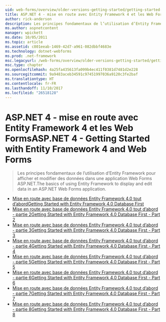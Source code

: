 ```yaml
---
uid: web-forms/overview/older-versions-getting-started/getting-started-with-ef/index
title: ASP.NET 4 - mise en route avec Entity Framework 4 et les Web Forms | Documents Microsoft
author: rick-anderson
description: Les principes fondamentaux de l’utilisation d’Entity Framework pour afficher et modifier des données dans une application Web Forms ASP.NET.
ms.author: aspnetcontent
manager: wpickett
ms.date: 10/05/2011
ms.topic: article
ms.assetid: c801eeab-1469-42d7-a961-082dbbf4683e
ms.technology: dotnet-webforms
ms.prod: .net-framework
msc.legacyurl: /web-forms/overview/older-versions-getting-started/getting-started-with-ef
msc.type: chapter
ms.openlocfilehash: 4a25fa435613fa099b4ec411f0381d7481d2e228
ms.sourcegitcommit: 9a9483aceb34591c97451997036a9120c3fe2baf
ms.translationtype: HT
ms.contentlocale: fr-FR
ms.lasthandoff: 11/10/2017
ms.locfileid: "26518128"
---
```

<a name="aspnet-4---getting-started-with-entity-framework-4-and-web-forms"></a><span data-ttu-id="3bfd1-103">ASP.NET 4 - mise en route avec Entity Framework 4 et les Web Forms</span><span class="sxs-lookup"><span data-stu-id="3bfd1-103">ASP.NET 4 - Getting Started with Entity Framework 4 and Web Forms</span></span>
====================
> <span data-ttu-id="3bfd1-104">Les principes fondamentaux de l’utilisation d’Entity Framework pour afficher et modifier des données dans une application Web Forms ASP.NET.</span><span class="sxs-lookup"><span data-stu-id="3bfd1-104">The basics of using Entity Framework to display and edit data in an ASP.NET Web Forms application.</span></span>


- [<span data-ttu-id="3bfd1-105">Mise en route avec base de données Entity Framework 4.0 tout d’abord</span><span class="sxs-lookup"><span data-stu-id="3bfd1-105">Getting Started with Entity Framework 4.0 Database First</span></span>](the-entity-framework-and-aspnet-getting-started-part-1.md)
- [<span data-ttu-id="3bfd1-106">Mise en route avec base de données Entity Framework 4.0 tout d’abord - partie 2</span><span class="sxs-lookup"><span data-stu-id="3bfd1-106">Getting Started with Entity Framework 4.0 Database First - Part 2</span></span>](the-entity-framework-and-aspnet-getting-started-part-2.md)
- [<span data-ttu-id="3bfd1-107">Mise en route avec base de données Entity Framework 4.0 tout d’abord - partie 3</span><span class="sxs-lookup"><span data-stu-id="3bfd1-107">Getting Started with Entity Framework 4.0 Database First - Part 3</span></span>](the-entity-framework-and-aspnet-getting-started-part-3.md)
- [<span data-ttu-id="3bfd1-108">Mise en route avec base de données Entity Framework 4.0 tout d’abord - partie 4</span><span class="sxs-lookup"><span data-stu-id="3bfd1-108">Getting Started with Entity Framework 4.0 Database First - Part 4</span></span>](the-entity-framework-and-aspnet-getting-started-part-4.md)
- [<span data-ttu-id="3bfd1-109">Mise en route avec base de données Entity Framework 4.0 tout d’abord - partie 5</span><span class="sxs-lookup"><span data-stu-id="3bfd1-109">Getting Started with Entity Framework 4.0 Database First - Part 5</span></span>](the-entity-framework-and-aspnet-getting-started-part-5.md)
- [<span data-ttu-id="3bfd1-110">Mise en route avec base de données Entity Framework 4.0 tout d’abord - partie 6</span><span class="sxs-lookup"><span data-stu-id="3bfd1-110">Getting Started with Entity Framework 4.0 Database First - Part 6</span></span>](the-entity-framework-and-aspnet-getting-started-part-6.md)
- [<span data-ttu-id="3bfd1-111">Mise en route avec base de données Entity Framework 4.0 tout d’abord - partie 7</span><span class="sxs-lookup"><span data-stu-id="3bfd1-111">Getting Started with Entity Framework 4.0 Database First - Part 7</span></span>](the-entity-framework-and-aspnet-getting-started-part-7.md)
- [<span data-ttu-id="3bfd1-112">Mise en route avec base de données Entity Framework 4.0 tout d’abord - partie 8</span><span class="sxs-lookup"><span data-stu-id="3bfd1-112">Getting Started with Entity Framework 4.0 Database First - Part 8</span></span>](the-entity-framework-and-aspnet-getting-started-part-8.md)
